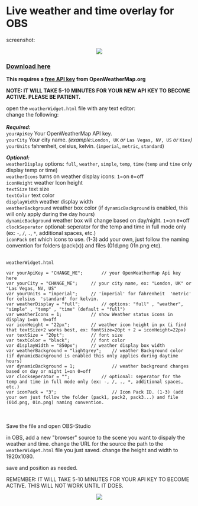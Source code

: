 # Live weather and time overlay for OBS
screenshot:<br>
<center>
<img src="https://obsproject.com/forum/attachments/screen_shot-png.87338/"></center>

### <a href="https://github.com/ngholson/obs_weather_time_overlay/archive/refs/heads/main.zip">Download here</a> 

**This requires a <a href="https://home.openweathermap.org/users/sign_up">free API key</a> from OpenWeatherMap.org**

<B>NOTE: IT WILL TAKE 5-10 MINUTES FOR YOUR NEW API KEY TO BECOME ACTIVE. PLEASE BE PATIENT.</b>

open the ```weatherWidget.html``` file with any text editor:<br>
 change the following:<br><br>
 <b><i>Required:</b></i><br>
 ```yourApiKey``` Your OpenWeatherMap API key.<br>
 ```yourCity``` Your city name. <i>(example:</i>```London, UK``` <i>or</i> ```Las Vegas, NV, US``` <i>or</i> ```Kiev```<i>)</i><br>
 ```yourUnits``` fahrenheit, celsius, kelvin. (```imperial```, ```metric```, ```standard```)<br>
 
 <b><i>Optional:</b></i><br>
 ```weatherDisplay``` options: ```full```, ```weather```, ```simple```, ```temp```, ```time``` (```temp``` and ```time``` only display temp or time)<br>
 ```weatherIcons``` turns on weather display icons: ```1```=on ```0```=off<br>
 ```iconHeight``` weather Icon height<br>
 ```textSize``` text size<br>
 ```textColor``` text color<br>
 ```displayWidth``` weather display width<br>
 ```weatherBackground``` weather box color (if ```dynamicBackground``` is enabled, this will only apply during the day hours)<br>
 ```dynamicBackground``` weather box will change based on day/night. ```1```=on ```0```=off<br>
 ```clockSeperator``` optional: seperator for the temp and time in full mode only (ex: ```-```, ```/```, ```.```, ```*```, additional spaces, etc.)<br>
 ```iconPack``` set which icons to use. (1-3) add your own, just follow the naming convention for folders (pack(x)) and files (01d.png 01n.png etc). <br>
 <br>
```
weatherWidget.html

var yourApiKey = "CHANGE_ME";		// your OpenWeatherMap Api key here
var yourCity = "CHANGE_ME";		// your city name, ex: "London, UK" or "Las Vegas, NV, US" 
var yourUnits = "imperial";		// 'imperial' for fahrenheit  'metric' for celsius  'standard' for kelvin.
var weatherDisplay = "full";		// options: "full" , "weather", "simple" , "temp" , "time" (default = "full")
var weatherIcons = 1;			// show Weather status icons in display 1=on  0=off
var iconHeight = "22px";		// weather icon height in px (i find that textSize+2 works best, ex: fontSize=20pt + 2 = iconHeight=22px)
var textSize = "20pt";			// font size
var textColor = "black";		// font color
var displayWidth = "850px";		// weather display box width
var weatherBackground = "lightgrey";    // weather Background color  (if dynamicBackground is enabled this only applies during daytime hours)
var dynamicBackground = 1;              // weather background changes based on day or night 1=on 0=off
var clockseperator = "";	        // optional: seperator for the temp and time in full mode only (ex: -, /, ., *, additional spaces, etc.)
var iconPack = "3";                     // Icon Pack ID. (1-3) (add your own just follow the folder (pack1, pack2, pack3...) and file (01d.png, 01n.png) naming convention.  

```
<br><br>
Save the file and open OBS-Studio

in OBS, add a new "browser" source to the scene you want to dispaly the weather and time. 
change the URL for the source the path to the ```weatherWidget.html``` file you just saved.
change the height and width to 1920x1080.

save and position as needed.

REMEMBER: IT WILL TAKE 5-10 MINUTES FOR YOUR API KEY TO BECOME ACTIVE. THIS WILL NOT WORK UNTIL IT DOES.
<center>
<img src="https://obsproject.com/forum/attachments/screen_shot-png.87338/">
</center>

